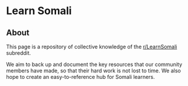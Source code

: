 # Learn Somali

## About
This page is a repository of collective knowledge of the [r/LearnSomali](https://www.reddit.com/r/LearnSomali/) subreddit. 

We aim to back up and document the key resources that our community members have made, so that their hard work is not lost to time. We also hope to create an easy-to-reference hub for Somali learners.
